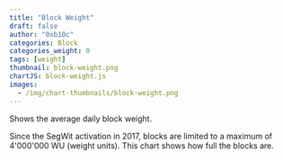 ```yaml
---
title: "Block Weight"
draft: false
author: "0xb10c"
categories: Block
categories_weight: 0
tags: [weight]
thumbnail: block-weight.png
chartJS: block-weight.js
images:
  - /img/chart-thumbnails/block-weight.png
---
```


Shows the average daily block weight.

<!--more-->

Since the SegWit activation in 2017, blocks are limited to a maximum of 4'000'000 WU (weight units). This chart shows how full the blocks are.